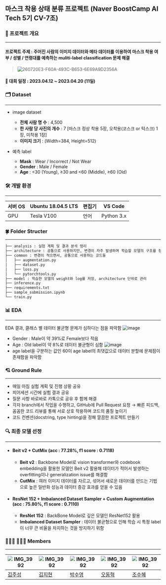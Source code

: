 ## 마스크 착용 상태 분류 프로젝트 (Naver BoostCamp AI Tech 5기 CV-7조)


### 📌  프로젝트 개요
-------------
#### 프로젝트 주제 : 주어진 사람의 이미지 데이터와 메타 데이터를 이용하여 마스크 착용 여부 / 성별 / 연령대를 예측하는 muliti-label classification 문제 해결
> ![260720E3-F60A-493C-B653-6E69A9D2356A](https://user-images.githubusercontent.com/99079272/233901727-0eb91e67-add0-4436-90a7-fc014d9969ee.png)

 #### 📆 대회 일정 : 2023.04.12 ~ 2023.04.20 (11일)
 
 


### 🗂️ Dataset
-------------
- image dataset
    - **전체 사람 명 수** : 4,500
    - **한 사람 당 사진의 개수** : 7 [마스크 정상 착용 5장, 오착용(코스크 or 턱스크) 1장, 미착용 1장]
    - **이미지 크기** : (Width=384, Height=512)

- 예측 label
    - **Mask** : Wear / Incorrect / Not Wear
    - **Gender** : Male / Female
    - **Age** : <30 (Young), ≥30 and <60 (Middle), ≥60 (Old)
    
### 🛠️ 개발 환경
-------------
| 서버 OS | Ubuntu 18.04.5 LTS | 편집기 | VS Code |
| --- | --- | --- | --- |
| GPU | Tesla V100 | 언어 | Python 3.x |

### 🍀 Folder Structer
-------------
```bash
├── analysis : 실험 계획 및 결과 분석 정리
├── architecture : 공통으로 사용하지만, 변경이 자주 발생하며 학습할 모델의 구조를 정의
├── common : 변경이 적으면서, 공통으로 사용하는 코드들
│   ├── augmentation.py
│   ├── dataset.py
│   ├── loss.py
│   └── pytorchtools.py
├── model : 학습한 모델의 weight와 log를 저장, architecture 단위로 관리
├── inference.py
├── requirements.txt
├── sample_submission.ipynb
└── train.py
```
### 📊 EDA
-------------
EDA 결과, 클래스 별 데이터 불균형 문제가 심하다는 점을 파악함
![image](https://user-images.githubusercontent.com/99079272/233931844-ca3660c7-6950-48e0-8231-5fc349a7333c.png)
- Gender : Male이 약 39%로 Female보다 적음
- Age : Old label이 약 8%로 데이터 불균형이 심함
![image](https://user-images.githubusercontent.com/99079272/233932138-ec7f0296-48dc-4fea-b9ca-1428f9058181.png)
- age label을 구분하는 값인 60이 age label의 최댓값으로 데이터 분할에 문제점이 존재함을 파악함


### 💘 Ground Rule
-------------
- 매일 아침 실험 계획 및 진행 상황 공유
- 피어세션 시간에 실험 결과 공유
- 질문 사항 바로바로 카톡으로 공유 후 함께 해결
- 각자 branch에서 작업을 수행하고, GitHub에 Pull Request 요청 
→ 빠른 피드백, 꼼꼼한 코드 리뷰를 통해 서로 상호 작용하며 코드의 품질 높이기
- 코드 컨벤션(docstring, type hinting)을 정해 깔끔한 프로젝트 만들기


### 🔍 최종 모델 선정
-------------
- #### Beit v2 + CutMix (acc : 77.28%, f1 score : 0.7118)
    - **Beit v2** : Backbone Model로 vision transformer와 codebook embedding을 활용한 모델인 Beit v2 활용해 데이터가 적어서 발생하는 overfitting이나 generalization issue를 해결함
    - **CutMix** : 여러 이미지 데이터를 자르고, 섞어서 새로운 데이터를 만드는 기법으로 높은 일반화 성능과 데이터 증강 효과를 얻을 수 있음
- #### ResNet 152 + Imbalanced Dataset Sampler + Custom Augmentation (acc : 75.80%, f1 score : 0.7110)
    - **ResNet 152** : BackBone Model로 깊은 모델인 ResNet152 활용
    - **Imbalanced Dataset Sampler** : 데이터 불균형으로 인해 학습 시 특정 label이 너무 큰 비율을 차지하는 것을 방지하기 위함

### 👨🏻‍💻 👩🏻‍💻  Members
-------------
|![IMG_3992](https://user-images.githubusercontent.com/99079272/233916797-667e38d1-ab71-49af-b2d0-ef4b537f700a.jpeg)|![IMG_3992](https://user-images.githubusercontent.com/99079272/233916797-667e38d1-ab71-49af-b2d0-ef4b537f700a.jpeg)|![IMG_3992](https://user-images.githubusercontent.com/99079272/233916797-667e38d1-ab71-49af-b2d0-ef4b537f700a.jpeg)| ![IMG_3992](https://user-images.githubusercontent.com/99079272/233916797-667e38d1-ab71-49af-b2d0-ef4b537f700a.jpeg)| ![IMG_3992](https://user-images.githubusercontent.com/99079272/233916797-667e38d1-ab71-49af-b2d0-ef4b537f700a.jpeg)|
| --- | --- | --- | --- |  --- |
| [김주성](https://github.com/kjs2109) | [김지현](https://github.com/codehyunn) | [박수영](https://github.com/nstalways) |[오동혁](https://github.com/97DongHyeokOH) |[조수혜](https://github.com/suhyehye) |
